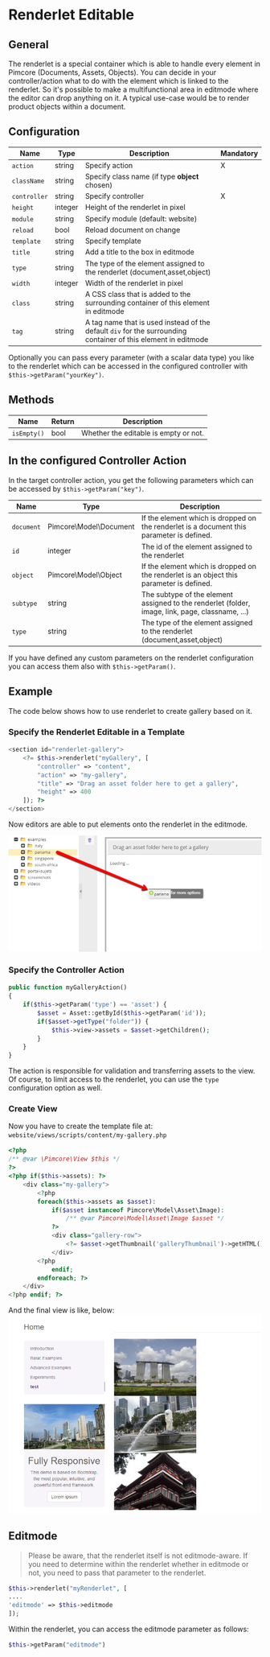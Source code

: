 # Renderlet Editable

## General

The renderlet is a special container which is able to handle every element in Pimcore (Documents, Assets, Objects).
You can decide in your controller/action what to do with the element which is linked to the renderlet.
So it's possible to make a multifunctional area in editmode where the editor can drop anything on it.
A typical use-case would be to render product objects within a document. 

## Configuration

| Name           | Type      | Description                                                                                                    | Mandatory   |
|----------------|-----------|----------------------------------------------------------------------------------------------------------------|-------------|
| `action`       | string    | Specify action                                                                                                 | X           |
| `className`    | string    | Specify class name (if type **object** chosen)                                                                 |             |
| `controller`   | string    | Specify controller                                                                                             | X           |
| `height`       | integer   | Height of the renderlet in pixel                                                                               |             |
| `module`       | string    | Specify module (default: website)                                                                              |             |
| `reload`       | bool      | Reload document on change                                                                                      |             |
| `template`     | string    | Specify template                                                                                               |             |
| `title`        | string    | Add a title to the box in editmode                                                                             |             |
| `type`         | string    | The type of the element assigned to the renderlet (document,asset,object)                                      |             |
| `width`        | integer   | Width of the renderlet in pixel                                                                                |             |
| `class`        | string    | A CSS class that is added to the surrounding container of this element in editmode                             |             |
| `tag`          | string    | A tag name that is used instead of the default `div` for the surrounding container of this element in editmode |             |

Optionally you can pass every parameter (with a scalar data type) you like to the renderlet which can be accessed in 
the configured controller with `$this->getParam("yourKey")`.

## Methods

| Name            | Return    | Description                                                 |
|-----------------|-----------|-------------------------------------------------------------|
| `isEmpty()`     | bool      | Whether the editable is empty or not.                       |

## In the configured Controller Action

In the target controller action, you get the following parameters which can be accessed by `$this->getParam("key")`.

| Name       | Type                   | Description                                                                                      |
|------------|------------------------|--------------------------------------------------------------------------------------------------|
| `document` | Pimcore\Model\Document | If the element which is dropped on the renderlet is a document this parameter is defined.        |
| `id`       | integer                | The id of the element assigned to the renderlet                                                  |
| `object`   | Pimcore\Model\Object   | If the element which is dropped on the renderlet is an object this parameter is defined.         |
| `subtype`  | string                 | The subtype of the element assigned to the renderlet (folder, image, link, page, classname, ...) |
| `type`     | string                 | The type of the element assigned to the renderlet (document,asset,object)                        |

If you have defined any custom parameters on the renderlet configuration you can access them also with `$this->getParam()`.

## Example

The code below shows how to use renderlet to create gallery based on it. 

### Specify the Renderlet Editable in a Template

```php
<section id="renderlet-gallery">
    <?= $this->renderlet("myGallery", [
        "controller" => "content",
        "action" => "my-gallery",
        "title" => "Drag an asset folder here to get a gallery",
        "height" => 400
    ]); ?>
</section>
```

Now editors are able to put elements onto the renderlet in the editmode.

![Renderlet gallery - editmode](../../img/editables_renderlet_gallery_example_editmode.png)

### Specify the Controller Action

```php
public function myGalleryAction()
{
    if($this->getParam('type') == 'asset') {
        $asset = Asset::getById($this->getParam('id'));
        if($asset->getType("folder")) {
            $this->view->assets = $asset->getChildren();
        }
    }
}
```

The action is responsible for validation and transferring assets to the view.
Of course, to limit access to the renderlet, you can use the `type` configuration option as well. 

### Create View

Now you have to create the template file at: `website/views/scripts/content/my-gallery.php`

```php
<?php
/** @var \Pimcore\View $this */
?>
<?php if($this->assets): ?>
    <div class="my-gallery">
        <?php
        foreach($this->assets as $asset):
            if($asset instanceof Pimcore\Model\Asset\Image):
                /** @var Pimcore\Model\Asset\Image $asset */
            ?>
            <div class="gallery-row">
                <?= $asset->getThumbnail('galleryThumbnail')->getHTML(); ?>
            </div>
        <?php
            endif;
        endforeach; ?>
    </div>
<?php endif; ?>
```

And the final view is like, below:
![Rendered renderlet - frontend](../../img/editables_renderlet_rendered_view.png)


## Editmode

> Please be aware, that the renderlet itself is not editmode-aware. If you need to determine within the renderlet whether in editmode or not, you need to pass that parameter to the renderlet.

```php
$this->renderlet("myRenderlet", [
....
'editmode' => $this->editmode
]);
```

Within the renderlet, you can access the editmode parameter as follows:

```php
$this->getParam("editmode")
```